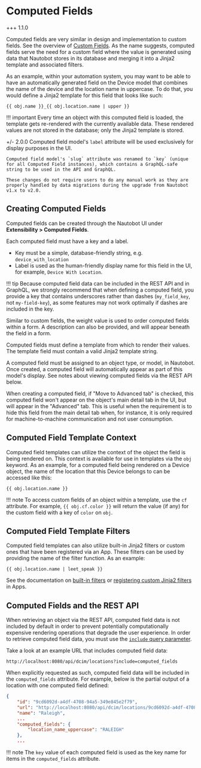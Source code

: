 # Computed Fields

+++ 1.1.0

Computed fields are very similar in design and implementation to custom fields. See the overview of [Custom Fields](./customfield.md). As the name suggests, computed fields serve the need for a custom field where the value is generated using data that Nautobot stores in its database and merging it into a Jinja2 template and associated filters.

As an example, within your automation system, you may want to be able to have an automatically generated field on the Device model that combines the name of the device and the location name in uppercase. To do that, you would define a Jinja2 template for this field that looks like such:

```jinja2
{{ obj.name }}_{{ obj.location.name | upper }}
```

!!! important
    Every time an object with this computed field is loaded, the template gets re-rendered with the currently available data. These rendered values are not stored in the database; only the Jinja2 template is stored.

+/- 2.0.0
    Computed field model's `label` attribute will be used exclusively for display purposes in the UI.

    Computed field model's `slug` attribute was renamed to `key` (unique for all Computed Field instances), which contains a GraphQL-safe string to be used in the API and GraphQL.

    These changes do not require users to do any manual work as they are properly handled by data migrations during the upgrade from Nautobot v1.x to v2.0.

## Creating Computed Fields

Computed fields can be created through the Nautobot UI under **Extensibility > Computed Fields**.

Each computed field must have a key and a label.

- Key must be a simple, database-friendly string, e.g. `device_with_location`
- Label is used as the human-friendly display name for this field in the UI, for example, `Device With Location`.

!!! tip
    Because computed field data can be included in the REST API and in GraphQL, we strongly recommend that when defining a computed field, you provide a key that contains underscores rather than dashes (`my_field_key`, not `my-field-key`), as some features may not work optimally if dashes are included in the key.

Similar to custom fields, the weight value is used to order computed fields within a form. A description can also be provided, and will appear beneath the field in a form.

Computed fields must define a template from which to render their values. The template field must contain a valid Jinja2 template string.

A computed field must be assigned to an object type, or model, in Nautobot. Once created, a computed field will automatically appear as part of this model's display. See notes about viewing computed fields via the REST API below.

When creating a computed field, if "Move to Advanced tab" is checked, this computed field won't appear on the object's main detail tab in the UI, but will appear in the "Advanced" tab. This is useful when the requirement is to hide this field from the main detail tab when, for instance, it is only required for machine-to-machine communication and not user consumption.

## Computed Field Template Context

Computed field templates can utilize the context of the object the field is being rendered on. This context is available for use in templates via the `obj` keyword. As an example, for a computed field being rendered on a Device object, the name of the location that this Device belongs to can be accessed like this:

```jinja2
{{ obj.location.name }}
```

!!! note
    To access custom fields of an object within a template, use the `cf` attribute. For example, `{{ obj.cf.color }}` will return the value (if any) for the custom field with a key of `color` on `obj`.

## Computed Field Template Filters

Computed field templates can also utilize built-in Jinja2 filters or custom ones that have been registered via an App. These filters can be used by providing the name of the filter function. As an example:

```jinja2
{{ obj.location.name | leet_speak }}
```

See the documentation on [built-in filters](./template-filters.md) or [registering custom Jinja2 filters](../../development/apps/api/platform-features/jinja2-filters.md) in Apps.

## Computed Fields and the REST API

When retrieving an object via the REST API, computed field data is not included by default in order to prevent potentially computationally expensive rendering operations that degrade the user experience. In order to retrieve computed field data, you must use the [`include` query parameter](rest-api/filtering.md#filtering-included-fields).

Take a look at an example URL that includes computed field data:

```no-highlight
http://localhost:8080/api/dcim/locations?include=computed_fields
```

When explicitly requested as such, computed field data will be included in the `computed_fields` attribute. For example, below is the partial output of a location with one computed field defined:

```json
{
    "id": "9cd6092d-a4df-4708-94a5-349e845e2f79",
    "url": "http://localhost:8080/api/dcim/locations/9cd6092d-a4df-4708-94a5-349e845e2f79/",
    "name": "Raleigh",
    ...
    "computed_fields": {
        "location_name_uppercase": "RALEIGH"
    },
    ...
```

!!! note
    The `key` value of each computed field is used as the key name for items in the `computed_fields` attribute.
